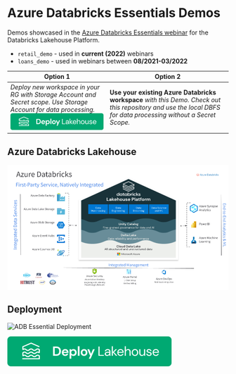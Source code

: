 # Azure Databricks Essentials Demos

Demos showcased in the [Azure Databricks Essentials webinar](https://databricks.com/p/webinar/azure-databricks-essentials-series) for the Databricks Lakehouse Platform.

* `retail_demo` - used in **current (2022)** webinars
* `loans_demo` - used in webinars between **08/2021-03/2022**


| Option 1 | Option 2 |
| --- | --- |
|*Deploy new workspace in your RG with Storage Account and Secret scope. Use Storage Account for data processing.*<br>[![deploy_azure_lakehouse](.adb/deploy-to-lakehouse.svg)](https://portal.azure.com/#create/Microsoft.Template/uri/https%3A%2F%2Fraw.githubusercontent.com%2Fadb-essentials%2Fadb-essentials-demos%2Fmain%2F.adb%2Fmain.json)<br>|**Use your existing Azure Databricks workspace** *with this Demo. Check out this repository and use the local DBFS for data processing without a Secret Scope.* |


## Azure Databricks Lakehouse

![azure_lakehous](.adb/ADB_Lakehouse_Platform.png)

## Deployment

![ADB Essential Deployment](https://user-images.githubusercontent.com/8571358/165984805-e2ecb0ed-66ae-48e5-9ff2-281533b42b45.gif)

[![deploy_azure_lakehouse](.adb/deploy-to-lakehouse.svg)](https://portal.azure.com/#create/Microsoft.Template/uri/https%3A%2F%2Fraw.githubusercontent.com%2Fadb-essentials%2Fadb-essentials-demos%2Fmain%2F.adb%2Fmain.json)
